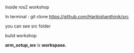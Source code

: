 Inside ros2 workshop 

In terminal : git clone https://github.com/Harikishanthinik/src

you can see src folder

build workshop 

***arm_setup_ws***   is  **workspase.** 
